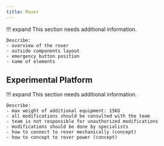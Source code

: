 ```yaml
---
title: Rover
---
```


!!! expand
    This section needs additional information.

    Describe: 
    - overview of the rover
    - outside components layout
    - emergency button position
    - name of elements

## Experimental Platform

!!! expand
    This section needs additional information.

    Describe: 
    - max weight of additional equipment: 15KG
    - all modifications should be consulted with the team
    - team is not responsible for unauthorized modifications
    - modifications should be done by specialists
    - how to connect to rover mechanically (concept)
    - how to concept to rover power (concept)